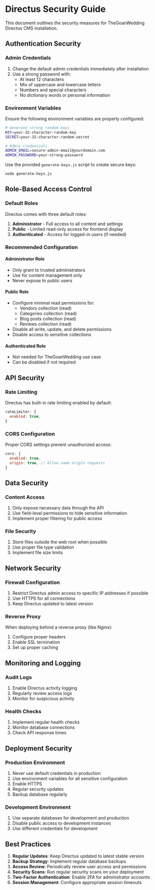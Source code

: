 # Directus Security Guide

This document outlines the security measures for TheGoanWedding Directus CMS installation.

## Authentication Security

### Admin Credentials
1. Change the default admin credentials immediately after installation
2. Use a strong password with:
   - At least 12 characters
   - Mix of uppercase and lowercase letters
   - Numbers and special characters
   - No dictionary words or personal information

### Environment Variables
Ensure the following environment variables are properly configured:

```bash
# Generate strong random keys
KEY=your-32-character-random-key
SECRET=your-32-character-random-secret

# Admin credentials
ADMIN_EMAIL=secure-admin-email@yourdomain.com
ADMIN_PASSWORD=your-strong-password
```

Use the provided `generate-keys.js` script to create secure keys:
```bash
node generate-keys.js
```

## Role-Based Access Control

### Default Roles
Directus comes with three default roles:
1. **Administrator** - Full access to all content and settings
2. **Public** - Limited read-only access for frontend display
3. **Authenticated** - Access for logged-in users (if needed)

### Recommended Configuration

#### Administrator Role
- Only grant to trusted administrators
- Use for content management only
- Never expose to public users

#### Public Role
- Configure minimal read permissions for:
  - Vendors collection (read)
  - Categories collection (read)
  - Blog posts collection (read)
  - Reviews collection (read)
- Disable all write, update, and delete permissions
- Disable access to sensitive collections

#### Authenticated Role
- Not needed for TheGoanWedding use case
- Can be disabled if not required

## API Security

### Rate Limiting
Directus has built-in rate limiting enabled by default:
```javascript
rateLimiter: {
  enabled: true,
}
```

### CORS Configuration
Proper CORS settings prevent unauthorized access:
```javascript
cors: {
  enabled: true,
  origin: true, // Allow same origin requests
}
```

## Data Security

### Content Access
1. Only expose necessary data through the API
2. Use field-level permissions to hide sensitive information
3. Implement proper filtering for public access

### File Security
1. Store files outside the web root when possible
2. Use proper file type validation
3. Implement file size limits

## Network Security

### Firewall Configuration
1. Restrict Directus admin access to specific IP addresses if possible
2. Use HTTPS for all connections
3. Keep Directus updated to latest version

### Reverse Proxy
When deploying behind a reverse proxy (like Nginx):
1. Configure proper headers
2. Enable SSL termination
3. Set up proper caching

## Monitoring and Logging

### Audit Logs
1. Enable Directus activity logging
2. Regularly review access logs
3. Monitor for suspicious activity

### Health Checks
1. Implement regular health checks
2. Monitor database connections
3. Check API response times

## Deployment Security

### Production Environment
1. Never use default credentials in production
2. Use environment variables for all sensitive configuration
3. Enable HTTPS
4. Regular security updates
5. Backup database regularly

### Development Environment
1. Use separate databases for development and production
2. Disable public access to development instances
3. Use different credentials for development

## Best Practices

1. **Regular Updates**: Keep Directus updated to latest stable version
2. **Backup Strategy**: Implement regular database backups
3. **Access Review**: Periodically review user access and permissions
4. **Security Scans**: Run regular security scans on your deployment
5. **Two-Factor Authentication**: Enable 2FA for administrator accounts
6. **Session Management**: Configure appropriate session timeouts